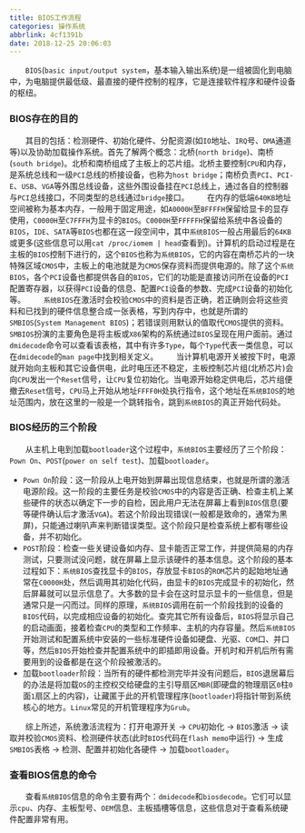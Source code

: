 ```yaml
---
title: BIOS工作流程
categories: 操作系统
abbrlink: 4cf1391b
date: 2018-12-25 20:06:03
---
```

&emsp;&emsp;`BIOS`(`basic input/output system`，基本输入输出系统)是一组被固化到电脑中，为电脑提供最低级、最直接的硬件控制的程序，它是连接软件程序和硬件设备的枢纽。

### BIOS存在的目的

&emsp;&emsp;其目的包括：检测硬件、初始化硬件、分配资源(如`IO`地址、`IRQ`号、`DMA`通道等)以及协助加载操作系统。首先了解两个概念：北桥(`north bridge`)、南桥(`south bridge`)。北桥和南桥组成了主板上的芯片组。北桥主要控制`CPU`和内存，是系统总线和一级`PCI`总线的桥接设备，也称为`host bridge`；南桥负责`PCI`、`PCI-E`、`USB`、`VGA`等外围总线设备，这些外围设备挂在`PCI`总线上，通过各自的控制器与`PCI`总线接口，不同类型的总线通过`bridge`接口。
&emsp;&emsp;在内存的低端`640KB`地址空间被称为基本内存，一般用于固定用途，如`A0000H`至`BFFFFH`保留给显卡的显存使用，`C0000H`至`C7FFFH`为显卡的`BIOS`。`C0000H`至`FFFFFH`保留给系统中各设备的`BIOS`，`IDE`、`SATA`等`BIOS`也都在这一段空间中，其中`系统BIOS`一般占用最后的`64KB`或更多(这些信息可以用`cat /proc/iomem | head`查看到)。计算机的启动过程是在主板的`BIOS`控制下进行的，这个`BIOS`也称为`系统BIOS`，它的内容在南桥芯片的一块特殊区域`CMOS`中，主板上的电池就是为`CMOS`保存资料而提供电源的。除了这个`系统BIOS`，各个`PCI`设备也都提供各自的`BIOS`，它们的功能是直接访问所在设备的`PCI`配置寄存器，以获得`PCI`设备的信息、配置`PCI`设备的参数、完成`PCI`设备的初始化等。
&emsp;&emsp;`系统BIOS`在激活时会校验`CMOS`中的资料是否正确，若正确则会将这些资料和已找到的硬件信息整合成一张表格，写到内存中，也就是所谓的`SMBIOS`(`System Management BIOS`)；若错误则用默认的值取代`CMOS`提供的资料。`SMBIOS`扮演的主要角色是将主板或`X86`架构的系统通过`BIOS`呈现在用户面前。通过`dmidecode`命令可以查看该表格，其中有许多`Type`，每个`Type`代表一类信息，可以在`dmidecode`的`man page`中找到相关定义。
&emsp;&emsp;当计算机电源开关被按下时，电源就开始向主板和其它设备供电，此时电压还不稳定，主板控制芯片组(北桥芯片)会向`CPU`发出一个`Reset`信号，让`CPU`复位初始化。当电源开始稳定供电后，芯片组便撤去`Reset`信号，`CPU`马上开始从地址`FFFF0H`处执行指令，这个地址在`系统BIOS`的地址范围内，放在这里的一般是一个跳转指令，跳到`系统BIOS`的真正开始代码处。

### BIOS经历的三个阶段

&emsp;&emsp;从主机上电到加载`bootloader`这个过程中，`系统BIOS`主要经历了三个阶段：`Pown On`、`POST`(`power on self test`)、加载`bootloader`。

- `Pown On`阶段：这一阶段从上电开始到屏幕出现信息结束，也就是所谓的激活电源阶段。这一阶段的主要任务是校验`CMOS`中的内容是否正确、检查主机上某些硬件的状态以确定下一步的自检，因此用户无法在屏幕上看到`BIOS`信息(要等硬件确认后才激活`VGA`)。若这个阶段出现错误(一般都是致命的，通常为黑屏)，只能通过喇叭声来判断错误类型。这个阶段只是检查系统上都有哪些设备，并不初始化。
- `POST`阶段：检查一些关键设备如内存、显卡能否正常工作，并提供简易的内存测试，只要测试没问题，就在屏幕上显示该硬件的基本信息。这个阶段的基本过程如下：`系统BIOS`查找显卡的`BIOS`，存放显卡`BIOS`的`ROM`芯片的起始地址通常在`C0000H`处，然后调用其初始化代码，由显卡的`BIOS`完成显卡的初始化，然后屏幕就可以显示信息了。大多数的显卡会在这时显示显卡的一些信息，但是通常只是一闪而过。同样的原理，`系统BIOS`调用在前一个阶段找到的设备的`BIOS`代码，以完成相应设备的初始化。查完其它所有设备后，`BIOS`将显示自己的启动画面，接着检查`CPU`的类型和工作频率、主机的内存容量。然后`系统BIOS`开始测试和配置系统中安装的一些标准硬件设备如硬盘、光驱、`COM`口、并口等，然后`BIOS`开始检查并配置系统中的即插即用设备。开机时和开机后所有需要用到的设备都是在这个阶段被激活的。
- 加载`bootloader`阶段：当所有的硬件都检测完毕并没有问题后，`BIOS`退居幕后的办法是将加载`OS`的主控权交给硬盘的主引导扇区`MBR`(即硬盘的物理扇区`0`柱`0`面`1`扇区上的内容)，让藏匿于此的开机管理程序(`bootloader`)将指针带到系统核心的地方。`Linux`常见的开机管理程序为`Grub`。

&emsp;&emsp;综上所述，系统激活流程为：打开电源开关 -> `CPU`初始化 -> `BIOS`激活 -> 读取并校验`CMOS`资料、检测硬件状态(此时`BIOS`代码在`flash memo`中运行) -> 生成`SMBIOS`表格 -> 检测、配置并初始化各硬件 -> 加载`bootloader`。

### 查看BIOS信息的命令

&emsp;&emsp;查看`系统BIOS`信息的命令主要有两个：`dmidecode`和`biosdecode`。它们可以显示`cpu`、内存、主板型号、`OEM`信息、主板插槽等信息，这些信息对于查看系统硬件配置非常有用。